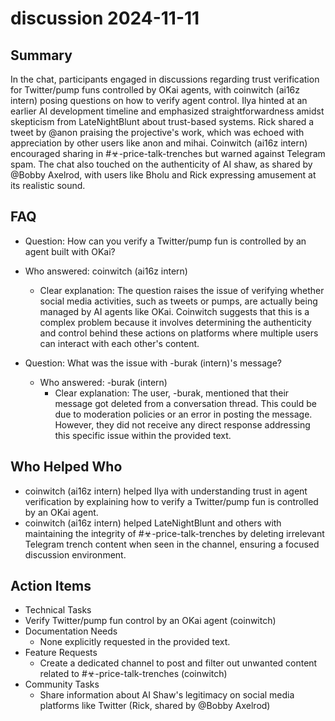# discussion 2024-11-11

## Summary
 In the chat, participants engaged in discussions regarding trust verification for Twitter/pump funs controlled by OKai agents, with coinwitch (ai16z intern) posing questions on how to verify agent control. Ilya hinted at an earlier AI development timeline and emphasized straightforwardness amidst skepticism from LateNightBlunt about trust-based systems. Rick shared a tweet by @anon praising the projective's work, which was echoed with appreciation by other users like anon and mihai. Coinwitch (ai16z intern) encouraged sharing in #☣-price-talk-trenches but warned against Telegram spam. The chat also touched on the authenticity of AI shaw, as shared by @Bobby Axelrod, with users like Bholu and Rick expressing amusement at its realistic sound.

## FAQ
 - Question: How can you verify a Twitter/pump fun is controlled by an agent built with OKai?
  - Who answered: coinwitch (ai16z intern)
    - Clear explanation: The question raises the issue of verifying whether social media activities, such as tweets or pumps, are actually being managed by AI agents like OKai. Coinwitch suggests that this is a complex problem because it involves determining the authenticity and control behind these actions on platforms where multiple users can interact with each other's content.

- Question: What was the issue with -burak (intern)'s message?
  - Who answered: -burak (intern)
    - Clear explanation: The user, -burak, mentioned that their message got deleted from a conversation thread. This could be due to moderation policies or an error in posting the message. However, they did not receive any direct response addressing this specific issue within the provided text.

## Who Helped Who
 - coinwitch (ai16z intern) helped Ilya with understanding trust in agent verification by explaining how to verify a Twitter/pump fun is controlled by an OKai agent.
- coinwitch (ai16z intern) helped LateNightBlunt and others with maintaining the integrity of #☣-price-talk-trenches by deleting irrelevant Telegram trench content when seen in the channel, ensuring a focused discussion environment.

## Action Items
 - Technical Tasks
  - Verify Twitter/pump fun control by an OKai agent (coinwitch)
- Documentation Needs
  - None explicitly requested in the provided text.
- Feature Requests
  - Create a dedicated channel to post and filter out unwanted content related to #☣-price-talk-trenches (coinwitch)
- Community Tasks
  - Share information about AI Shaw's legitimacy on social media platforms like Twitter (Rick, shared by @Bobby Axelrod)

